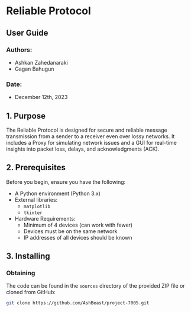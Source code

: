 # Reliable Protocol

## User Guide

### Authors:

- Ashkan Zahedanaraki
- Gagan Bahugun

### Date:

- December 12th, 2023

## 1. Purpose

The Reliable Protocol is designed for secure and reliable message transmission from a sender to a receiver even over lossy networks. It includes a Proxy for simulating network issues and a GUI for real-time insights into packet loss, delays, and acknowledgments (ACK).

## 2. Prerequisites

Before you begin, ensure you have the following:

- A Python environment (Python 3.x)
- External libraries:
  - `matplotlib`
  - `tkinter`
- Hardware Requirements:
  - Minimum of 4 devices (can work with fewer)
  - Devices must be on the same network
  - IP addresses of all devices should be known

## 3. Installing

### Obtaining

The code can be found in the `sources` directory of the provided ZIP file or cloned from GitHub:

```bash
git clone https://github.com/AshBeast/project-7005.git

```
